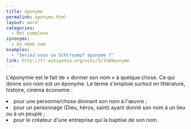 ```yaml
---
title: éponyme
permalink: eponyme.html
layout: word
categories:
  - Mot complexe
synonyms:
  - Du même nom
examples:
  - "Seriez-vous un Schtroumpf éponyme ?"
link: http://fr.wikipedia.org/wiki/%C3%89ponyme
---
```


L'éponymie est le fait de « donner son nom » à quelque chose. Ce qui donne son nom est un éponyme.
Le terme s'emploie surtout en littérature, histoire, cinéma économie :
<li> pour une personne/chose donnant son nom à l'œuvre ;
<li> pour un personnage (Dieu, héros, saint) ayant donné son nom à un lieu ou à un peuple ;
<li> pour le créateur d'une entreprise qui la baptise de son nom.

